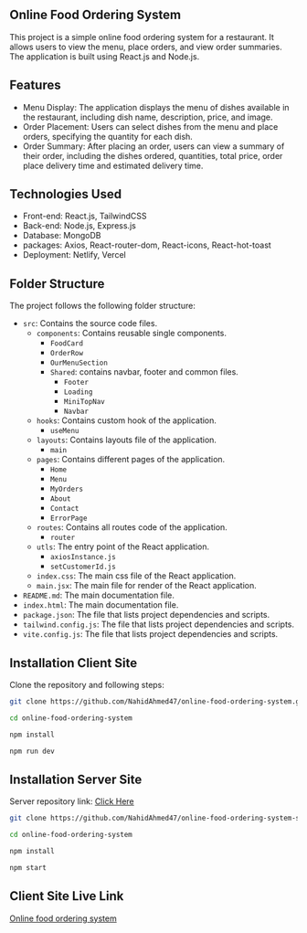 ## Online Food Ordering System
This project is a simple online food ordering system for a restaurant. It allows users to view the menu, place orders, and view order summaries. The application is built using React.js and Node.js.

## Features
- Menu Display: The application displays the menu of dishes available in the restaurant, including dish name, description, price, and image.
- Order Placement: Users can select dishes from the menu and place orders, specifying the quantity for each dish.
- Order Summary: After placing an order, users can view a summary of their order, including the dishes ordered, quantities, total price, order place delivery time and estimated delivery time.

## Technologies Used
- Front-end: React.js, TailwindCSS
- Back-end: Node.js, Express.js
- Database: MongoDB
- packages: Axios, React-router-dom, React-icons, React-hot-toast
- Deployment: Netlify, Vercel

## Folder Structure

The project follows the following folder structure:

- `src`: Contains the source code files.
    - `components`: Contains reusable single components.
        - `FoodCard`
        - `OrderRow`
        - `OurMenuSection`
        - `Shared`: contains navbar, footer and common files.
            - `Footer`
            - `Loading`
            - `MiniTopNav`
            - `Navbar`
    - `hooks`: Contains custom hook of the application.
        - `useMenu`
    - `layouts`: Contains layouts file of the application.
        - `main`
    - `pages`: Contains different pages of the application.
        - `Home`
        - `Menu`
        - `MyOrders`
        - `About`
        - `Contact`
        - `ErrorPage`
    - `routes`: Contains all routes code of the application.
        - `router`
    - `utls`: The entry point of the React application.
        - `axiosInstance.js`
        - `setCustomerId.js`
    - `index.css`: The main css file of the React application.
    - `main.jsx`: The main file for render of the React application.
- `README.md`: The main documentation file.
- `index.html`: The main documentation file.
- `package.json`: The file that lists project dependencies and scripts.
- `tailwind.config.js`: The file that lists project dependencies and scripts.
- `vite.config.js`: The file that lists project dependencies and scripts.

## Installation Client Site

Clone the repository and following steps:
```bash
git clone https://github.com/NahidAhmed47/online-food-ordering-system.git
```
```bash
cd online-food-ordering-system
```
```bash
npm install
```
```bash
npm run dev
```


## Installation Server Site

Server repository link: <a href="https://github.com/NahidAhmed47/online-food-ordering-system-server" target="_blank">Click Here</a>
```bash
git clone https://github.com/NahidAhmed47/online-food-ordering-system-server.git
```
```bash
cd online-food-ordering-system
```
```bash
npm install
```
```bash
npm start
```

## Client Site Live Link
<a href="https://online-food-ordering-system-client.netlify.app/" target="_blank">Online food ordering system</a>
